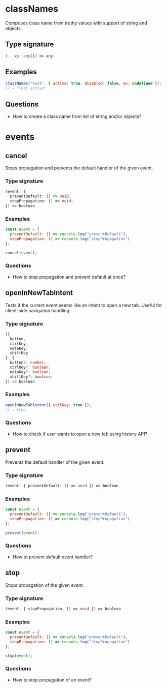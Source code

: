 # classNames

Composes class name from truthy values with support of string and objects.

## Type signature

<!-- prettier-ignore-start -->
```typescript
(...xs: any[]) => any
```
<!-- prettier-ignore-end -->

## Examples

<!-- prettier-ignore-start -->
```javascript
classNames("test", { active: true, disabled: false, on: undefined });
// ⇒ "test active"
```
<!-- prettier-ignore-end -->

## Questions

- How to create a class name from list of string and/or objects?

# events

## cancel

Stops propagation and prevents the default handler of the given event.

### Type signature

<!-- prettier-ignore-start -->
```typescript
(event: {
  preventDefault: () => void;
  stopPropagation: () => void;
}) => boolean
```
<!-- prettier-ignore-end -->

### Examples

<!-- prettier-ignore-start -->
```javascript
const event = {
  preventDefault: () => console.log("preventDefault"),
  stopPropagation: () => console.log("stopPropagation")
};

cancel(event);
```
<!-- prettier-ignore-end -->

### Questions

- How to stop propagation and prevent default at once?

## openInNewTabIntent

Tests if the current event seems like an intent to open a new tab. Useful for client-side navigation handling.

### Type signature

<!-- prettier-ignore-start -->
```typescript
({
  button,
  ctrlKey,
  metaKey,
  shiftKey
}: {
  button?: number;
  ctrlKey?: boolean;
  metaKey?: boolean;
  shiftKey?: boolean;
}) => boolean
```
<!-- prettier-ignore-end -->

### Examples

<!-- prettier-ignore-start -->
```javascript
openInNewTabIntent({ ctrlKey: true });
// ⇒ true
```
<!-- prettier-ignore-end -->

### Questions

- How to check if user wants to open a new tab using history API?

## prevent

Prevents the default handler of the given event.

### Type signature

<!-- prettier-ignore-start -->
```typescript
(event: { preventDefault: () => void }) => boolean
```
<!-- prettier-ignore-end -->

### Examples

<!-- prettier-ignore-start -->
```javascript
const event = {
  preventDefault: () => console.log("preventDefault"),
  stopPropagation: () => console.log("stopPropagation")
};

prevent(event);
```
<!-- prettier-ignore-end -->

### Questions

- How to prevent default event handler?

## stop

Stops propagation of the given event.

### Type signature

<!-- prettier-ignore-start -->
```typescript
(event: { stopPropagation: () => void }) => boolean
```
<!-- prettier-ignore-end -->

### Examples

<!-- prettier-ignore-start -->
```javascript
const event = {
  preventDefault: () => console.log("preventDefault"),
  stopPropagation: () => console.log("stopPropagation")
};

stop(event);
```
<!-- prettier-ignore-end -->

### Questions

- How to stop propagation of an event?
